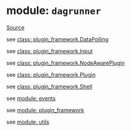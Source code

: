 # module: `dagrunner`

[Source](../dagrunner/__init__.py#L0)

see [class: plugin_framework.DataPolling](dagrunner.plugin_framework.md#class-datapolling)

see [class: plugin_framework.Input](dagrunner.plugin_framework.md#class-input)

see [class: plugin_framework.NodeAwarePlugin](dagrunner.plugin_framework.md#class-nodeawareplugin)

see [class: plugin_framework.Plugin](dagrunner.plugin_framework.md#class-plugin)

see [class: plugin_framework.Shell](dagrunner.plugin_framework.md#class-shell)

see [module: events](dagrunner.events.md#module-dagrunnerevents)

see [module: plugin_framework](dagrunner.plugin_framework.md#module-dagrunnerplugin_framework)

see [module: utils](dagrunner.utils.md#module-dagrunnerutils)

